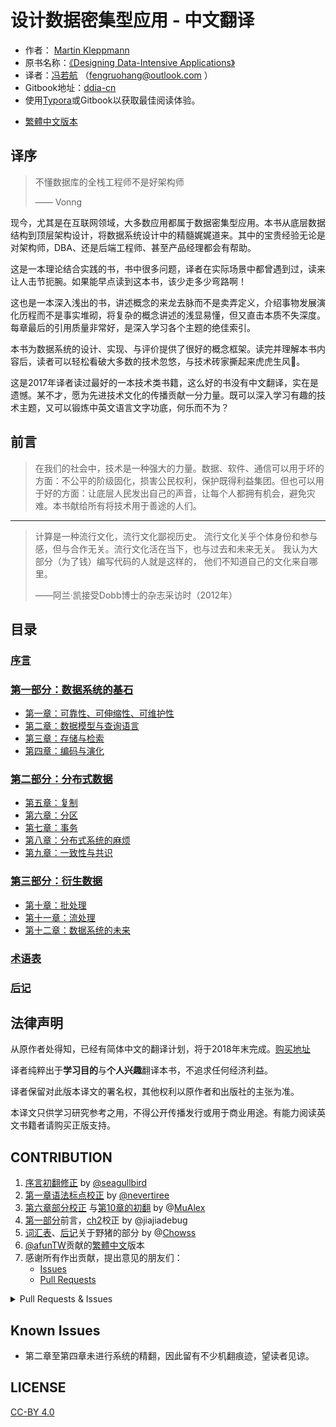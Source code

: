 # 设计数据密集型应用 - 中文翻译 

- 作者： [Martin Kleppmann](https://martin.kleppmann.com)
- 原书名称：[《Designing Data-Intensive Applications》](http://shop.oreilly.com/product/0636920032175.do)
- 译者：[冯若航]( http://vonng.com/about) （fengruohang@outlook.com ）
- Gitbook地址：[ddia-cn](https://vonng.gitbooks.io/ddia-cn)
- 使用[Typora](https://www.typora.io)或Gitbook以获取最佳阅读体验。

* [繁體中文版本](zh-tw/README.md)



## 译序

> 不懂数据库的全栈工程师不是好架构师
>
> —— Vonng

​	现今，尤其是在互联网领域，大多数应用都属于数据密集型应用。本书从底层数据结构到顶层架构设计，将数据系统设计中的精髓娓娓道来。其中的宝贵经验无论是对架构师，DBA、还是后端工程师、甚至产品经理都会有帮助。

​	这是一本理论结合实践的书，书中很多问题，译者在实际场景中都曾遇到过，读来让人击节扼腕。如果能早点读到这本书，该少走多少弯路啊！

​	这也是一本深入浅出的书，讲述概念的来龙去脉而不是卖弄定义，介绍事物发展演化历程而不是事实堆砌，将复杂的概念讲述的浅显易懂，但又直击本质不失深度。每章最后的引用质量非常好，是深入学习各个主题的绝佳索引。

​	本书为数据系统的设计、实现、与评价提供了很好的概念框架。读完并理解本书内容后，读者可以轻松看破大多数的技术忽悠，与技术砖家撕起来虎虎生风🤣。

​	这是2017年译者读过最好的一本技术类书籍，这么好的书没有中文翻译，实在是遗憾。某不才，愿为先进技术文化的传播贡献一分力量。既可以深入学习有趣的技术主题，又可以锻炼中英文语言文字功底，何乐而不为？



## 前言

> 在我们的社会中，技术是一种强大的力量。数据、软件、通信可以用于坏的方面：不公平的阶级固化，损害公民权利，保护既得利益集团。但也可以用于好的方面：让底层人民发出自己的声音，让每个人都拥有机会，避免灾难。本书献给所有将技术用于善途的人们。

---------

> 计算是一种流行文化，流行文化鄙视历史。 流行文化关乎个体身份和参与感，但与合作无关。流行文化活在当下，也与过去和未来无关。 我认为大部分（为了钱）编写代码的人就是这样的， 他们不知道自己的文化来自哪里。                         
>
>  ——阿兰·凯接受Dobb博士的杂志采访时（2012年）



## 目录

### [序言](preface.md)

### [第一部分：数据系统的基石](part-i.md)

* [第一章：可靠性、可伸缩性、可维护性](ch1.md) 
* [第二章：数据模型与查询语言](ch2.md)
* [第三章：存储与检索](ch3.md) 
* [第四章：编码与演化](ch4.md)

### [第二部分：分布式数据](part-ii.md)

* [第五章：复制](ch5.md) 
* [第六章：分区](ch6.md) 
* [第七章：事务](ch7.md) 
* [第八章：分布式系统的麻烦](ch8.md) 
* [第九章：一致性与共识](ch9.md) 

### [第三部分：衍生数据](part-iii.md)

* [第十章：批处理](ch10.md) 
* [第十一章：流处理](ch11.md) 
* [第十二章：数据系统的未来](ch12.md) 

### [术语表](glossary.md)

### [后记](colophon.md)



## 法律声明

从原作者处得知，已经有简体中文的翻译计划，将于2018年末完成。[购买地址](https://search.jd.com/Search?keyword=设计数据密集型应用)

译者纯粹出于**学习目的**与**个人兴趣**翻译本书，不追求任何经济利益。

译者保留对此版本译文的署名权，其他权利以原作者和出版社的主张为准。

本译文只供学习研究参考之用，不得公开传播发行或用于商业用途。有能力阅读英文书籍者请购买正版支持。



## CONTRIBUTION

1. [序言初翻修正](https://github.com/Vonng/ddia/commit/afb5edab55c62ed23474149f229677e3b42dfc2c) by [@seagullbird](https://github.com/Vonng/ddia/commits?author=seagullbird)
2. [第一章语法标点校正](https://github.com/Vonng/ddia/commit/973b12cd8f8fcdf4852f1eb1649ddd9d187e3644) by [@nevertiree](https://github.com/Vonng/ddia/commits?author=nevertiree)
3. [第六章部分校正](https://github.com/Vonng/ddia/commit/d4eb0852c0ec1e93c8aacc496c80b915bb1e6d48) 与[第10章的初翻](https://github.com/Vonng/ddia/commit/9de8dbd1bfe6fbb03b3bf6c1a1aa2291aed2490e) by @[MuAlex](https://github.com/Vonng/ddia/commits?author=MuAlex) 
4. [第一部分](part-i.md)前言，[ch2](ch2.md)校正 by @jiajiadebug
5. [词汇表](glossary.md)、[后记]()关于野猪的部分 by @[Chowss](https://github.com/Vonng/ddia/commits?author=Chowss)
6. [@afunTW](https://github.com/afunTW)贡献的[繁體中文](https://github.com/Vonng/ddia/pulls)版本
7. 感谢所有作出贡献，提出意见的朋友们：
   * [Issues](https://github.com/Vonng/ddia/issues) 
   * [Pull Requests](https://github.com/Vonng/ddia/pulls)

<details>
<summary>Pull Requests & Issues</summary>

| PR | USER | TITLE |
| ---- | ---- | ---- |
|  [2  ](https://github.com/Vonng/ddia/pull/2)  |  [@seagullbird](https://github.com/seagullbird)  |   序言初翻  |
|  [5  ](https://github.com/Vonng/ddia/pull/5)  |  [@nevertiree](https://github.com/nevertiree)  |   Chapter 01语法微调  |
|  [6  ](https://github.com/Vonng/ddia/pull/6)  |  [@MuAlex](https://github.com/MuAlex)  |   Ch6 change version1  |
|  [7  ](https://github.com/Vonng/ddia/pull/7)  |  [@MuAlex](https://github.com/MuAlex)  |   Ch6 translation pull request  |
|  [9  ](https://github.com/Vonng/ddia/pull/9)  |  [@jiajiadebug](https://github.com/jiajiadebug)  |   Preface, ch1, part-i translation minor fixes  |
|  [10 ](https://github.com/Vonng/ddia/pull/10)  |  [@jiajiadebug](https://github.com/jiajiadebug)  |   ch2 20%  |
|  [11 ](https://github.com/Vonng/ddia/pull/11)  |  [@jiajiadebug](https://github.com/jiajiadebug)  |   ch2 100%  |
|  [12 ](https://github.com/Vonng/ddia/pull/12)  |  [@ibyte2011](https://github.com/ibyte2011)  |   修改了部分翻译  |
|  [13 ](https://github.com/Vonng/ddia/pull/13)  |  [@cg-zhou](https://github.com/cg-zhou)  |   详细修改了后记中和印度野猪相关的描述  |
|  [14 ](https://github.com/Vonng/ddia/pull/14)  |  [@cg-zhou](https://github.com/cg-zhou)  |   Translate glossary  |
|  [15 ](https://github.com/Vonng/ddia/pull/15)  |  [@cg-zhou](https://github.com/cg-zhou)  |   Update translation progress  |
|  [16 ](https://github.com/Vonng/ddia/pull/16)  |  [@MuAlex](https://github.com/MuAlex)  |   Master  |
|  [19 ](https://github.com/Vonng/ddia/pull/19)  |  [@LHRchina](https://github.com/LHRchina)  |   修复语句小bug  |
|  [20 ](https://github.com/Vonng/ddia/pull/20)  |  [@rentiansheng](https://github.com/rentiansheng)  |   Update ch7.md  |
|  [21 ](https://github.com/Vonng/ddia/pull/21)  |  [@zhtisi](https://github.com/zhtisi)  |    修正目录和本章标题不符的情况  |
|  [22 ](https://github.com/Vonng/ddia/pull/22)  |  [@artiship](https://github.com/artiship)  |   纠正翻译错误  |
|  [23 ](https://github.com/Vonng/ddia/pull/23)  |  [@artiship](https://github.com/artiship)  |   修正错别字  |
|  [24 ](https://github.com/Vonng/ddia/pull/24)  |  [@artiship](https://github.com/artiship)  |   修改词语顺序  |
|  [25 ](https://github.com/Vonng/ddia/pull/25)  |  [@lqbilbo](https://github.com/lqbilbo)  |   修复链接错误  |
|  [26 ](https://github.com/Vonng/ddia/pull/26)  |  [@yjhmelody](https://github.com/yjhmelody)  |   修复一些明显错误  |
|  [31 ](https://github.com/Vonng/ddia/pull/31)  |  [@elsonLee](https://github.com/elsonLee)  |   Update ch7.md  |
|  [32 ](https://github.com/Vonng/ddia/pull/32)  |  [@JCYoky](https://github.com/JCYoky)  |   Update ch2.md  |
|  [33 ](https://github.com/Vonng/ddia/pull/33)  |  [@wwek](https://github.com/wwek)  |   fix part-ii.md link error  |
|  [34 ](https://github.com/Vonng/ddia/pull/34)  |  [@wwek](https://github.com/wwek)  |   Merge pull request #1 from Vonng/master  |
|  [35 ](https://github.com/Vonng/ddia/pull/35)  |  [@wwek](https://github.com/wwek)  |   fix ch7.md  to ch8.md  link error  |
|  [36 ](https://github.com/Vonng/ddia/pull/36)  |  [@wwek](https://github.com/wwek)  |   1.修复多个链接错误 2.名词优化修订 3.错误修订  |
|  [37 ](https://github.com/Vonng/ddia/pull/37)  |  [@tankilo](https://github.com/tankilo)  |   fix translation mistakes in ch4.md   |
|  [38 ](https://github.com/Vonng/ddia/pull/38)  |  [@renjie-c](https://github.com/renjie-c)  |   纠正多处的翻译小错误  |
|  [42 ](https://github.com/Vonng/ddia/pull/42)  |  [@tisonkun](https://github.com/tisonkun)  |   修复 ch1 中的无序列表格式  |
|  [43 ](https://github.com/Vonng/ddia/pull/43)  |  [@baijinping](https://github.com/baijinping)  |   "更假简单"->"更加简单"  |
|  [44 ](https://github.com/Vonng/ddia/pull/44)  |  [@akxxsb](https://github.com/akxxsb)  |   修正第7章底部链接错误  |
|  [45 ](https://github.com/Vonng/ddia/pull/45)  |  [@zenuo](https://github.com/zenuo)  |   删除一个多余的右括号  |
|  [47 ](https://github.com/Vonng/ddia/pull/47)  |  [@lzwill](https://github.com/lzwill)  |   Fixed typos in ch2  |
|  [48 ](https://github.com/Vonng/ddia/pull/48)  |  [@scaugrated](https://github.com/scaugrated)  |   fix typo  |
|  [49 ](https://github.com/Vonng/ddia/pull/49)  |  [@haifeiWu](https://github.com/haifeiWu)  |   Update ch1.md  |
|  [50 ](https://github.com/Vonng/ddia/pull/50)  |  [@AlexZFX](https://github.com/AlexZFX)  |   几个疏漏和格式错误  |
|  [51 ](https://github.com/Vonng/ddia/pull/51)  |  [@latavin243](https://github.com/latavin243)  |   fix 修正ch3 ch4几处翻译  |
|  [52 ](https://github.com/Vonng/ddia/pull/52)  |  [@hecenjie](https://github.com/hecenjie)  |   Update ch1.md  |
|  [53 ](https://github.com/Vonng/ddia/pull/53)  |  [@ibyte2011](https://github.com/ibyte2011)  |   Update ch9.md  |
|  [54 ](https://github.com/Vonng/ddia/pull/54)  |  [@Panmax](https://github.com/Panmax)  |   Update ch2.md  |
|  [55 ](https://github.com/Vonng/ddia/pull/55)  |  [@saintube](https://github.com/saintube)  |   ch8: 修改链接错误  |
|  [58 ](https://github.com/Vonng/ddia/pull/58)  |  [@ibyte2011](https://github.com/ibyte2011)  |   Update ch8.md  |
|  [59 ](https://github.com/Vonng/ddia/pull/59)  |  [@AlexanderMisel](https://github.com/AlexanderMisel)  |   呼叫->调用，显着->显著  |
|  [60 ](https://github.com/Vonng/ddia/pull/60)  |  [@Zombo1296](https://github.com/Zombo1296)  |   否则 -> 或者  |
|  [61 ](https://github.com/Vonng/ddia/pull/61)  |  [@xianlaioy](https://github.com/xianlaioy)  |   docs:钟-->种，去掉ou  |
|  [62 ](https://github.com/Vonng/ddia/pull/62)  |  [@ych](https://github.com/ych)  |   fix ch1.md typesetting problem  |
|  [63 ](https://github.com/Vonng/ddia/pull/63)  |  [@haifeiWu](https://github.com/haifeiWu)  |   Update ch10.md  |
|  [66 ](https://github.com/Vonng/ddia/pull/66)  |  [@blindpirate](https://github.com/blindpirate)  |   Fix typo  |
|  [67 ](https://github.com/Vonng/ddia/pull/67)  |  [@jiajiadebug](https://github.com/jiajiadebug)  |   fix issues in ch2 - ch9 and glossary  |
|  [70 ](https://github.com/Vonng/ddia/pull/70)  |  [@2997ms](https://github.com/2997ms)  |   Update ch7.md  |
|  [74 ](https://github.com/Vonng/ddia/pull/74)  |  [@2997ms](https://github.com/2997ms)  |   Update ch9.md  |
|  [75 ](https://github.com/Vonng/ddia/pull/75)  |  [@2997ms](https://github.com/2997ms)  |   Fix typo  |
|  [77 ](https://github.com/Vonng/ddia/pull/77)  |  [@Ozarklake](https://github.com/Ozarklake)  |   fix typo  |
|  [78 ](https://github.com/Vonng/ddia/pull/78)  |  [@hanyu2](https://github.com/hanyu2)  |   Fix unappropriated translation  |
|  [82 ](https://github.com/Vonng/ddia/pull/82)  |  [@kangni](https://github.com/kangni)  |   fix gitbook url  |
|  [83 ](https://github.com/Vonng/ddia/pull/83)  |  [@afunTW](https://github.com/afunTW)  |   Using OpenCC to convert from zh-cn to zh-tw  |
|  [84 ](https://github.com/Vonng/ddia/pull/84)  |  [@ganler](https://github.com/ganler)  |   Fix translation: use up  |
|  [85 ](https://github.com/Vonng/ddia/pull/85)  |  [@sunbuhui](https://github.com/sunbuhui)  |   fix ch2.md: fix ch2 ambiguous translation  |
|  [86 ](https://github.com/Vonng/ddia/pull/86)  |  [@northmorn](https://github.com/northmorn)  |   Update ch1.md  |
|  [87 ](https://github.com/Vonng/ddia/pull/87)  |  [@wynn5a](https://github.com/wynn5a)  |   Update ch3.md  |
|  [88 ](https://github.com/Vonng/ddia/pull/88)  |  [@kemingy](https://github.com/kemingy)  |   fix typo for ch1, ch2, ch3, ch4  |
|  [92 ](https://github.com/Vonng/ddia/pull/92)  |  [@Gilbert1024](https://github.com/Gilbert1024)  |   Merge pull request #1 from Vonng/master  |
|  [93 ](https://github.com/Vonng/ddia/pull/93)  |  [@kemingy](https://github.com/kemingy)  |   ch5: fix markdown and some typos  |
|  [94 ](https://github.com/Vonng/ddia/pull/94)  |  [@kemingy](https://github.com/kemingy)  |   ch6: fix markdown and punctuations  |
|  [95 ](https://github.com/Vonng/ddia/pull/95)  |  [@EvanMu96](https://github.com/EvanMu96)  |   fix translation of "the battle cry" in ch5  |
|  [96 ](https://github.com/Vonng/ddia/pull/96)  |  [@PragmaTwice](https://github.com/PragmaTwice)  |   ch2: fix typo about 'may or may not be'  |
|  [97 ](https://github.com/Vonng/ddia/pull/97)  |  [@jenac](https://github.com/jenac)  |   96  |
|  [98 ](https://github.com/Vonng/ddia/pull/98)  |  [@jacklightChen](https://github.com/jacklightChen)  |   fix ch7.md: fix wrong references  |
|  [99 ](https://github.com/Vonng/ddia/pull/99)  |  [@mrdrivingduck](https://github.com/mrdrivingduck)  |   ch6: fix the word rebalancing  |
|  [100](https://github.com/Vonng/ddia/pull/100)  |  [@LiminCode](https://github.com/LiminCode)  |   fix missing translation  |
|  [101](https://github.com/Vonng/ddia/pull/101)  |  [@Sunt-ing](https://github.com/Sunt-ing)  |   typo in Ch4: should be "改变" rathr than "盖面"  |
|  [102](https://github.com/Vonng/ddia/pull/102)  |  [@Sunt-ing](https://github.com/Sunt-ing)  |   ch4: better-translation: 扼杀 → 破坏  |
|  [103](https://github.com/Vonng/ddia/pull/103)  |  [@Sunt-ing](https://github.com/Sunt-ing)  |   typo in ch4: should be 完成 rather than 完全  |
|  [104](https://github.com/Vonng/ddia/pull/104)  |  [@Sunt-ing](https://github.com/Sunt-ing)  |   several advice for better translation  |
|  [105](https://github.com/Vonng/ddia/pull/105)  |  [@LiminCode](https://github.com/LiminCode)  |   Chronicle translation error  |
|  [106](https://github.com/Vonng/ddia/pull/106)  |  [@enochii](https://github.com/enochii)  |   typo in ch2: fix braces typo  |
|  [107](https://github.com/Vonng/ddia/pull/107)  |  [@abbychau](https://github.com/abbychau)  |   單調鐘和好死还是赖活着  |
|  [110](https://github.com/Vonng/ddia/pull/110)  |  [@lpxxn](https://github.com/lpxxn)  |   读已写入数据  |
|  [112](https://github.com/Vonng/ddia/pull/112)  |  [@ibyte2011](https://github.com/ibyte2011)  |   Update ch9.md  |
|  [113](https://github.com/Vonng/ddia/pull/113)  |  [@lpxxn](https://github.com/lpxxn)  |   修改语句  |
|  [114](https://github.com/Vonng/ddia/pull/114)  |  [@Sunt-ing](https://github.com/Sunt-ing)  |   Update README.md: correct the book name  |
|  [115](https://github.com/Vonng/ddia/pull/115)  |  [@NageNalock](https://github.com/NageNalock)  |   第七章病句修改: 重复词语  |
|  [117](https://github.com/Vonng/ddia/pull/117)  |  [@feeeei](https://github.com/feeeei)  |   统一每章的标题格式  |


| ISSUE                                           | USER                                                         | Title                                                        |
| ----------------------------------------------- | ------------------------------------------------------------ | ------------------------------------------------------------ |
| [117](https://github.com/Vonng/ddia/pull/117)   | [@feeeei](https://github.com/feeeei)                         | 统一每章的标题格式                                           |
| [116](https://github.com/Vonng/ddia/issues/116) | [@2841liuhai](https://github.com/2841liuhai)                 | 有 epub 版本吗                                               |
| [115](https://github.com/Vonng/ddia/pull/115)   | [@NageNalock](https://github.com/NageNalock)                 | 第七章病句修改: 重复词语                                     |
| [114](https://github.com/Vonng/ddia/pull/114)   | [@Sunt-ing](https://github.com/Sunt-ing)                     | Update README.md: correct the book name                      |
| [113](https://github.com/Vonng/ddia/pull/113)   | [@lpxxn](https://github.com/lpxxn)                           | 修改语句                                                     |
| [112](https://github.com/Vonng/ddia/pull/112)   | [@ibyte2011](https://github.com/ibyte2011)                   | Update ch9.md                                                |
| [111](https://github.com/Vonng/ddia/issues/111) | [@mxdljwxx](https://github.com/mxdljwxx)                     | Ddia                                                         |
| [110](https://github.com/Vonng/ddia/pull/110)   | [@lpxxn](https://github.com/lpxxn)                           | 读已写入数据                                                 |
| [109](https://github.com/Vonng/ddia/issues/109) | [@sunyiwei24601](https://github.com/sunyiwei24601)           | 第八章的开头引用                                             |
| [108](https://github.com/Vonng/ddia/issues/108) | [@WuHanMuMu](https://github.com/WuHanMuMu)                   | 来一个pdf版本吧                                              |
| [107](https://github.com/Vonng/ddia/pull/107)   | [@abbychau](https://github.com/abbychau)                     | 單調鐘和好死还是赖活着                                       |
| [106](https://github.com/Vonng/ddia/pull/106)   | [@enochii](https://github.com/enochii)                       | typo in ch2: fix braces typo                                 |
| [105](https://github.com/Vonng/ddia/pull/105)   | [@LiminCode](https://github.com/LiminCode)                   | Chronicle translation error                                  |
| [104](https://github.com/Vonng/ddia/pull/104)   | [@Sunt-ing](https://github.com/Sunt-ing)                     | several advice for better translation                        |
| [103](https://github.com/Vonng/ddia/pull/103)   | [@Sunt-ing](https://github.com/Sunt-ing)                     | typo in ch4: should be 完成 rather than 完全                 |
| [102](https://github.com/Vonng/ddia/pull/102)   | [@Sunt-ing](https://github.com/Sunt-ing)                     | ch4: better-translation: 扼杀 → 破坏                         |
| [101](https://github.com/Vonng/ddia/pull/101)   | [@Sunt-ing](https://github.com/Sunt-ing)                     | typo in Ch4: should be "改变" rathr than "盖面"              |
| [100](https://github.com/Vonng/ddia/pull/100)   | [@LiminCode](https://github.com/LiminCode)                   | fix missing translation                                      |
| [99 ](https://github.com/Vonng/ddia/pull/99)    | [@mrdrivingduck](https://github.com/mrdrivingduck)           | ch6: fix the word rebalancing                                |
| [98 ](https://github.com/Vonng/ddia/pull/98)    | [@jacklightChen](https://github.com/jacklightChen)           | fix ch7.md: fix wrong references                             |
| [97 ](https://github.com/Vonng/ddia/pull/97)    | [@jenac](https://github.com/jenac)                           | 96                                                           |
| [96 ](https://github.com/Vonng/ddia/pull/96)    | [@PragmaTwice](https://github.com/PragmaTwice)               | ch2: fix typo about 'may or may not be'                      |
| [95 ](https://github.com/Vonng/ddia/pull/95)    | [@EvanMu96](https://github.com/EvanMu96)                     | fix translation of "the battle cry" in ch5                   |
| [94 ](https://github.com/Vonng/ddia/pull/94)    | [@kemingy](https://github.com/kemingy)                       | ch6: fix markdown and punctuations                           |
| [93 ](https://github.com/Vonng/ddia/pull/93)    | [@kemingy](https://github.com/kemingy)                       | ch5: fix markdown and some typos                             |
| [92 ](https://github.com/Vonng/ddia/pull/92)    | [@Gilbert1024](https://github.com/Gilbert1024)               | Merge pull request #1 from Vonng/master                      |
| [91 ](https://github.com/Vonng/ddia/issues/91)  | [@xiekeyi98](https://github.com/xiekeyi98)                   | 事务处理还是分析，语句不通顺问题。                           |
| [90 ](https://github.com/Vonng/ddia/issues/90)  | [@q00218426](https://github.com/q00218426)                   | ch4.md 一处翻译错误                                          |
| [89 ](https://github.com/Vonng/ddia/issues/89)  | [@fenghaichun](https://github.com/fenghaichun)               | 建议将第一章的可扩展性修改为可伸缩性                         |
| [88 ](https://github.com/Vonng/ddia/pull/88)    | [@kemingy](https://github.com/kemingy)                       | fix typo for ch1, ch2, ch3, ch4                              |
| [87 ](https://github.com/Vonng/ddia/pull/87)    | [@wynn5a](https://github.com/wynn5a)                         | Update ch3.md                                                |
| [86 ](https://github.com/Vonng/ddia/pull/86)    | [@northmorn](https://github.com/northmorn)                   | Update ch1.md                                                |
| [85 ](https://github.com/Vonng/ddia/pull/85)    | [@sunbuhui](https://github.com/sunbuhui)                     | fix ch2.md: fix ch2 ambiguous translation                    |
| [84 ](https://github.com/Vonng/ddia/pull/84)    | [@ganler](https://github.com/ganler)                         | Fix translation: use up                                      |
| [83 ](https://github.com/Vonng/ddia/pull/83)    | [@afunTW](https://github.com/afunTW)                         | Using OpenCC to convert from zh-cn to zh-tw                  |
| [82 ](https://github.com/Vonng/ddia/pull/82)    | [@kangni](https://github.com/kangni)                         | fix gitbook url                                              |
| [81 ](https://github.com/Vonng/ddia/issues/81)  | [@atlas927](https://github.com/atlas927)                     | gitbook无法打开了                                            |
| [80 ](https://github.com/Vonng/ddia/issues/80)  | [@l1t1](https://github.com/l1t1)                             | suggest to reduce the picture size                           |
| [79 ](https://github.com/Vonng/ddia/issues/79)  | [@TrafalgarRicardoLu](https://github.com/TrafalgarRicardoLu) | GitHub不支持公式，能否将数学符号转为图片显示                 |
| [78 ](https://github.com/Vonng/ddia/pull/78)    | [@hanyu2](https://github.com/hanyu2)                         | Fix unappropriated translation                               |
| [77 ](https://github.com/Vonng/ddia/pull/77)    | [@Ozarklake](https://github.com/Ozarklake)                   | fix typo                                                     |
| [76 ](https://github.com/Vonng/ddia/issues/76)  | [@Stephan14](https://github.com/Stephan14)                   | 图片看不到                                                   |
| [75 ](https://github.com/Vonng/ddia/pull/75)    | [@2997ms](https://github.com/2997ms)                         | Fix typo                                                     |
| [74 ](https://github.com/Vonng/ddia/pull/74)    | [@2997ms](https://github.com/2997ms)                         | Update ch9.md                                                |
| [73 ](https://github.com/Vonng/ddia/issues/73)  | [@vult137](https://github.com/vult137)                       | 第四章的错误翻译                                             |
| [72 ](https://github.com/Vonng/ddia/issues/72)  | [@tooloudwind](https://github.com/tooloudwind)               | 疑問：原作者或出版社是否反對這裡的翻譯？                     |
| [71 ](https://github.com/Vonng/ddia/issues/71)  | [@huiscool](https://github.com/huiscool)                     | 建议把第四章 message broker 从 '消息掮客' 译为 '消息代理'    |
| [70 ](https://github.com/Vonng/ddia/pull/70)    | [@2997ms](https://github.com/2997ms)                         | Update ch7.md                                                |
| [69 ](https://github.com/Vonng/ddia/issues/69)  | [@NIL-zhuang](https://github.com/NIL-zhuang)                 | 错误的引用格式                                               |
| [68 ](https://github.com/Vonng/ddia/issues/68)  | [@walshzhang](https://github.com/walshzhang)                 | 将 REST 的翻译改为 表述性状态传递 更为确切                   |
| [67 ](https://github.com/Vonng/ddia/pull/67)    | [@jiajiadebug](https://github.com/jiajiadebug)               | fix issues in ch2 - ch9 and glossary                         |
| [66 ](https://github.com/Vonng/ddia/pull/66)    | [@blindpirate](https://github.com/blindpirate)               | Fix typo                                                     |
| [65 ](https://github.com/Vonng/ddia/issues/65)  | [@jasonlei-chn](https://github.com/jasonlei-chn)             | MarkDown 粗字体未转换                                        |
| [64 ](https://github.com/Vonng/ddia/issues/64)  | [@woodpenker](https://github.com/woodpenker)                 | 第十章似乎存在翻译错误--重复语句                             |
| [63 ](https://github.com/Vonng/ddia/pull/63)    | [@haifeiWu](https://github.com/haifeiWu)                     | Update ch10.md                                               |
| [62 ](https://github.com/Vonng/ddia/pull/62)    | [@ych](https://github.com/ych)                               | fix ch1.md typesetting problem                               |
| [61 ](https://github.com/Vonng/ddia/pull/61)    | [@xianlaioy](https://github.com/xianlaioy)                   | docs:钟-->种，去掉ou                                         |
| [60 ](https://github.com/Vonng/ddia/pull/60)    | [@Zombo1296](https://github.com/Zombo1296)                   | 否则 -> 或者                                                 |
| [59 ](https://github.com/Vonng/ddia/pull/59)    | [@AlexanderMisel](https://github.com/AlexanderMisel)         | 呼叫->调用，显着->显著                                       |
| [58 ](https://github.com/Vonng/ddia/pull/58)    | [@ibyte2011](https://github.com/ibyte2011)                   | Update ch8.md                                                |
| [57 ](https://github.com/Vonng/ddia/issues/57)  | [@meijies](https://github.com/meijies)                       | [第二部分]分布式系统 -- 参考文献小节中的第一个参考文献What Every Programmer Should Know About Memory指向的链接错误 |
| [56 ](https://github.com/Vonng/ddia/issues/56)  | [@Amber1990Zhang](https://github.com/Amber1990Zhang)         | 生成pdf                                                      |
| [55 ](https://github.com/Vonng/ddia/pull/55)    | [@saintube](https://github.com/saintube)                     | ch8: 修改链接错误                                            |
| [54 ](https://github.com/Vonng/ddia/pull/54)    | [@Panmax](https://github.com/Panmax)                         | Update ch2.md                                                |
| [53 ](https://github.com/Vonng/ddia/pull/53)    | [@ibyte2011](https://github.com/ibyte2011)                   | Update ch9.md                                                |
| [52 ](https://github.com/Vonng/ddia/pull/52)    | [@hecenjie](https://github.com/hecenjie)                     | Update ch1.md                                                |
| [51 ](https://github.com/Vonng/ddia/pull/51)    | [@latavin243](https://github.com/latavin243)                 | fix 修正ch3 ch4几处翻译                                      |
| [50 ](https://github.com/Vonng/ddia/pull/50)    | [@AlexZFX](https://github.com/AlexZFX)                       | 几个疏漏和格式错误                                           |
| [49 ](https://github.com/Vonng/ddia/pull/49)    | [@haifeiWu](https://github.com/haifeiWu)                     | Update ch1.md                                                |
| [48 ](https://github.com/Vonng/ddia/pull/48)    | [@scaugrated](https://github.com/scaugrated)                 | fix typo                                                     |
| [47 ](https://github.com/Vonng/ddia/pull/47)    | [@lzwill](https://github.com/lzwill)                         | Fixed typos in ch2                                           |
| [46 ](https://github.com/Vonng/ddia/issues/46)  | [@afredlyj](https://github.com/afredlyj)                     | 书上的图怎么搞下来的？                                       |
| [45 ](https://github.com/Vonng/ddia/pull/45)    | [@zenuo](https://github.com/zenuo)                           | 删除一个多余的右括号                                         |
| [44 ](https://github.com/Vonng/ddia/pull/44)    | [@akxxsb](https://github.com/akxxsb)                         | 修正第7章底部链接错误                                        |
| [43 ](https://github.com/Vonng/ddia/pull/43)    | [@baijinping](https://github.com/baijinping)                 | "更假简单"->"更加简单"                                       |
| [42 ](https://github.com/Vonng/ddia/pull/42)    | [@tisonkun](https://github.com/tisonkun)                     | 修复 ch1 中的无序列表格式                                    |
| [41 ](https://github.com/Vonng/ddia/issues/41)  | [@shiyiwan](https://github.com/shiyiwan)                     | 第10章到第11章的导航链接错误                                 |
| [40 ](https://github.com/Vonng/ddia/issues/40)  | [@renjie-c](https://github.com/renjie-c)                     | 第十一章 传递事件流 部分有重复内容                           |
| [39 ](https://github.com/Vonng/ddia/issues/39)  | [@lllliuliu](https://github.com/lllliuliu)                   | 第七章到第八章的导航链接错了                                 |
| [38 ](https://github.com/Vonng/ddia/pull/38)    | [@renjie-c](https://github.com/renjie-c)                     | 纠正多处的翻译小错误                                         |
| [37 ](https://github.com/Vonng/ddia/pull/37)    | [@tankilo](https://github.com/tankilo)                       | fix translation mistakes in ch4.md                           |
| [36 ](https://github.com/Vonng/ddia/pull/36)    | [@wwek](https://github.com/wwek)                             | 1.修复多个链接错误 2.名词优化修订 3.错误修订                 |
| [35 ](https://github.com/Vonng/ddia/pull/35)    | [@wwek](https://github.com/wwek)                             | fix ch7.md  to ch8.md  link error                            |
| [34 ](https://github.com/Vonng/ddia/pull/34)    | [@wwek](https://github.com/wwek)                             | Merge pull request #1 from Vonng/master                      |
| [33 ](https://github.com/Vonng/ddia/pull/33)    | [@wwek](https://github.com/wwek)                             | fix part-ii.md link error                                    |
| [32 ](https://github.com/Vonng/ddia/pull/32)    | [@JCYoky](https://github.com/JCYoky)                         | Update ch2.md                                                |
| [31 ](https://github.com/Vonng/ddia/pull/31)    | [@elsonLee](https://github.com/elsonLee)                     | Update ch7.md                                                |
| [30 ](https://github.com/Vonng/ddia/issues/30)  | [@undeflife](https://github.com/undeflife)                   | 第七章可商榷的地方                                           |
| [29 ](https://github.com/Vonng/ddia/issues/29)  | [@nevertiree](https://github.com/nevertiree)                 | 希望能推出Release版本                                        |
| [28 ](https://github.com/Vonng/ddia/issues/28)  | [@krisjin](https://github.com/krisjin)                       | 刚刚出版的不是该翻译的版本吗                                 |
| [27 ](https://github.com/Vonng/ddia/issues/27)  | [@lqbilbo](https://github.com/lqbilbo)                       | 每章最后的导航链接都错了                                     |
| [26 ](https://github.com/Vonng/ddia/pull/26)    | [@yjhmelody](https://github.com/yjhmelody)                   | 修复一些明显错误                                             |
| [25 ](https://github.com/Vonng/ddia/pull/25)    | [@lqbilbo](https://github.com/lqbilbo)                       | 修复链接错误                                                 |
| [24 ](https://github.com/Vonng/ddia/pull/24)    | [@artiship](https://github.com/artiship)                     | 修改词语顺序                                                 |
| [23 ](https://github.com/Vonng/ddia/pull/23)    | [@artiship](https://github.com/artiship)                     | 修正错别字                                                   |
| [22 ](https://github.com/Vonng/ddia/pull/22)    | [@artiship](https://github.com/artiship)                     | 纠正翻译错误                                                 |
| [21 ](https://github.com/Vonng/ddia/pull/21)    | [@zhtisi](https://github.com/zhtisi)                         | 修正目录和本章标题不符的情况                                 |
| [20 ](https://github.com/Vonng/ddia/pull/20)    | [@rentiansheng](https://github.com/rentiansheng)             | Update ch7.md                                                |
| [19 ](https://github.com/Vonng/ddia/pull/19)    | [@LHRchina](https://github.com/LHRchina)                     | 修复语句小bug                                                |
| [18 ](https://github.com/Vonng/ddia/issues/18)  | [@patricksuo](https://github.com/patricksuo)                 | 非常感谢翻译，但是会不会有版权问题？                         |
| [17 ](https://github.com/Vonng/ddia/issues/17)  | [@KevinZhangt](https://github.com/KevinZhangt)               | [建议] GitBook 增加下载功能                                  |
| [16 ](https://github.com/Vonng/ddia/pull/16)    | [@MuAlex](https://github.com/MuAlex)                         | Master                                                       |
| [15 ](https://github.com/Vonng/ddia/pull/15)    | [@cg-zhou](https://github.com/cg-zhou)                       | Update translation progress                                  |
| [14 ](https://github.com/Vonng/ddia/pull/14)    | [@cg-zhou](https://github.com/cg-zhou)                       | Translate glossary                                           |
| [13 ](https://github.com/Vonng/ddia/pull/13)    | [@cg-zhou](https://github.com/cg-zhou)                       | 详细修改了后记中和印度野猪相关的描述                         |
| [12 ](https://github.com/Vonng/ddia/pull/12)    | [@ibyte2011](https://github.com/ibyte2011)                   | 修改了部分翻译                                               |
| [11 ](https://github.com/Vonng/ddia/pull/11)    | [@jiajiadebug](https://github.com/jiajiadebug)               | ch2 100%                                                     |
| [10 ](https://github.com/Vonng/ddia/pull/10)    | [@jiajiadebug](https://github.com/jiajiadebug)               | ch2 20%                                                      |
| [9  ](https://github.com/Vonng/ddia/pull/9)     | [@jiajiadebug](https://github.com/jiajiadebug)               | Preface, ch1, part-i translation minor fixes                 |
| [8  ](https://github.com/Vonng/ddia/issues/8)   | [@cch123](https://github.com/cch123)                         | QRCode expired                                               |
| [7  ](https://github.com/Vonng/ddia/pull/7)     | [@MuAlex](https://github.com/MuAlex)                         | Ch6 translation pull request                                 |
| [6  ](https://github.com/Vonng/ddia/pull/6)     | [@MuAlex](https://github.com/MuAlex)                         | Ch6 change version1                                          |
| [5  ](https://github.com/Vonng/ddia/pull/5)     | [@nevertiree](https://github.com/nevertiree)                 | Chapter 01语法微调                                           |
| [4  ](https://github.com/Vonng/ddia/issues/4)   | [@nevertiree](https://github.com/nevertiree)                 | GitBook                                                      |
| [3  ](https://github.com/Vonng/ddia/issues/3)   | [@mawenqi](https://github.com/mawenqi)                       | 表3-1标题行的OLTP和OLAP位置反了                              |
| [2  ](https://github.com/Vonng/ddia/pull/2)     | [@seagullbird](https://github.com/seagullbird)               | 序言初翻                                                     |
| [1  ](https://github.com/Vonng/ddia/issues/1)   | [@smallyard](https://github.com/smallyard)                   | 加油，期待你的完成                                           |

</details>

## Known Issues

* 第二章至第四章未进行系统的精翻，因此留有不少机翻痕迹，望读者见谅。



## LICENSE

[CC-BY 4.0](LICENSE)

